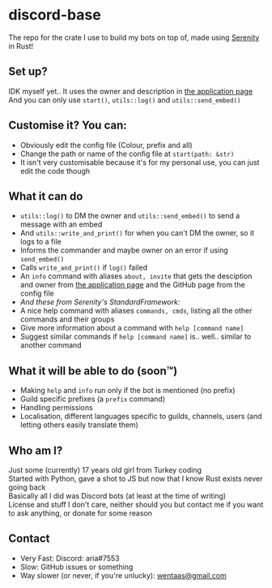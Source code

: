 # discord-base
The repo for the crate I use to build my bots on top of, made using [Serenity](https://github.com/serenity-rs/serenity) in Rust!  

## Set up?
IDK myself yet..
It uses the owner and description in [the application page](https://discord.com/developers/applications)
And you can only use `start()`, `utils::log()` and `utils::send_embed()`

## Customise it? You can:
- Obviously edit the config file (Colour, prefix and all)
- Change the path or name of the config file at `start(path: &str)`
- It isn't very customisable because it's for my personal use, you can just edit the code though

## What it can do
- `utils::log()` to DM the owner and `utils::send_embed()` to send a message with an embed
- And `utils::write_and_print()` for when you can't DM the owner, so it logs to a file
- Informs the commander and maybe owner on an error if using `send_embed()`
- Calls `write_and_print()` if `log()` failed
- An `info` command with aliases `about, invite` that gets the desciption and owner from [the application page](https://discord.com/developers/applications) and the GitHub page from the config file
- *And these from Serenity's StandardFramework:*
- A nice help command with aliases `commands, cmds`, listing all the other commands and their groups
- Give more information about a command with `help [command name]`
- Suggest similar commands if `help [command name]` is.. well.. similar to another command

## What it will be able to do (soon™)
- Making `help` and `info` run only if the bot is mentioned (no prefix)
- Guild specific prefixes (a `prefix` command)
- Handling permissions
- Localisation, different languages specific to guilds, channels, users (and letting others easily translate them)

## Who am I?
Just some (currently) 17 years old girl from Turkey coding  
Started with Python, gave a shot to JS but now that I know Rust exists never going back  
Basically all I did was Discord bots (at least at the time of writing)  
License and stuff I don't care, neither should you but contact me if you want to ask anything, or donate for some reason

## Contact
- Very Fast: Discord: aria#7553
- Slow: GitHub issues or something
- Way slower (or never, if you're unlucky): wentaas@gmail.com
